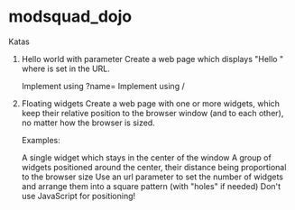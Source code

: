 # modsquad_dojo

Katas

1. Hello world with parameter
   Create a web page which displays "Hello <name>" where <name> is set in the URL.

   Implement using <resource-url>?name=<name>
   Implement using <resource-url>/<name>

2. Floating widgets
   Create a web page with one or more widgets, which keep their relative position to the browser window (and to each other), no matter how the browser is sized.

   Examples:

   A single widget which stays in the center of the window
   A group of widgets positioned around the center, their distance being proportional to the browser size
   Use an url parameter to set the number of widgets and arrange them into a square pattern (with "holes" if needed)
   Don't use JavaScript for positioning!
